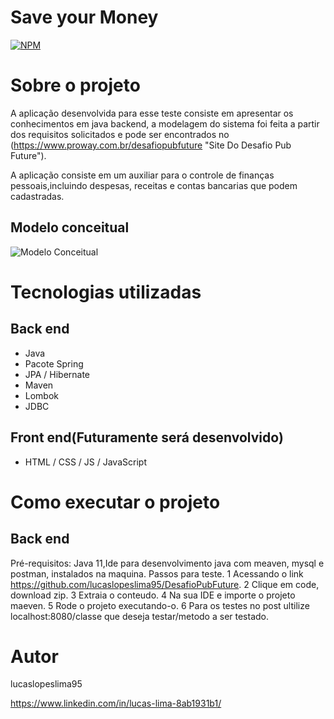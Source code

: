 # Save your Money 
[![NPM](https://img.shields.io/npm/l/react)](https://github.com/lucaslopeslima95/DesafioPubFuture/tree/master) 

# Sobre o projeto

A aplicação desenvolvida para esse teste consiste em apresentar os conhecimentos em java backend, a modelagem do sistema foi feita a partir dos requisitos solicitados e pode ser encontrados no  (https://www.proway.com.br/desafiopubfuture "Site Do Desafio Pub Future").

A aplicação consiste em um auxiliar para o controle de finanças pessoais,incluindo despesas, receitas e contas bancarias que podem cadastradas.

## Modelo conceitual
![Modelo Conceitual](https://github.com/lucaslopeslima95/DesafioPubFuture/blob/master/Assets/modelorelacionaldesafio.png)

# Tecnologias utilizadas
## Back end
- Java
- Pacote Spring
- JPA / Hibernate
- Maven
- Lombok
- JDBC
## Front end(Futuramente será desenvolvido)
- HTML / CSS / JS / JavaScript

# Como executar o projeto

## Back end
Pré-requisitos: Java 11,Ide para desenvolvimento java com meaven, mysql e postman, instalados na maquina.
Passos para teste.
1 Acessando o link https://github.com/lucaslopeslima95/DesafioPubFuture.
2 Clique em code, download zip.
3 Extraia o conteudo.
4 Na sua IDE e importe o projeto maeven.
5 Rode o projeto executando-o.
6 Para os testes no post ultilize localhost:8080/classe que deseja testar/metodo a ser testado.

# Autor

lucaslopeslima95

https://www.linkedin.com/in/lucas-lima-8ab1931b1/


